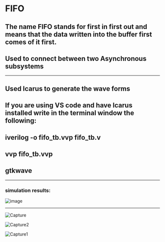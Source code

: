 # FIFO

## The name FIFO stands for first in first out and means that the data written into the buffer first comes  of it first.
## Used to connect between two Asynchronous subsystems
***
## Used Icarus to generate the wave forms
## If you are using VS code and have Icarus installed write in the terminal window the following:
## iverilog -o fifo_tb.vvp fifo_tb.v
## vvp fifo_tb.vvp
## gtkwave
***
### simulation results:
![image](https://user-images.githubusercontent.com/108411357/219950396-e05fae4c-e3db-4d2c-ab45-1aeb34f24022.png)
***

![Capture](https://user-images.githubusercontent.com/108411357/219950215-27365593-c3ca-436b-909c-4404739a4169.PNG)

![Capture2](https://user-images.githubusercontent.com/108411357/219950212-1eefd8cf-ae12-41b8-a2b7-1af75728637b.PNG)

![Capture1](https://user-images.githubusercontent.com/108411357/219950211-1901233b-6dc0-41ef-a5d5-548a8f2588c9.PNG)
